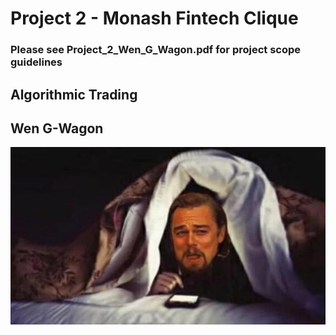 # Project 2 - Monash Fintech Clique
### Please see Project_2_Wen_G_Wagon.pdf for project scope guidelines
## Algorithmic Trading

## Wen G-Wagon

![Leo](/images/Leololinbed.jpeg "Leo")

